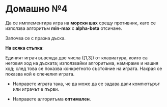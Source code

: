 # Домашно №4

Да се имплементира игра на **морски шах** срещу противник, като се използва алгоритъм **min-max** с **alpha-beta** отсичане.

Започва се с празна дъска.

**На всяка стъпка**:

Единият играч въвежда две числа ([1,3]) от клавиатура, които са неговия ход на дъската;
използвайки алгоритъма, намираме и нашия ход;
след това се показва конкретното състояние на играта.
Накрая се показва кой е спечелил играта.

* Направете играта така, че да може да се задава дали компютърът или играчът е първи.

* Направете алгоритъма **оптимален**.